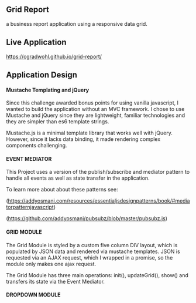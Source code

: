 ## Grid Report
a business report application using a responsive data grid.

## Live Application
https://cgradwohl.github.io/grid-report/


## Application Design

#### Mustache Templating and jQuery
Since this challenge awarded bonus points for using vanilla javascript, I wanted to build the application without an MVC framework. I chose to use Mustache and jQuery since they are lightweight, familiar technologies and they are simpler than es6 template strings.

Mustache.js is a minimal template library that works well with jQuery. However, since it lacks data binding, it made rendering complex components challenging.

#### EVENT MEDIATOR
This Project uses a version of the publish/subscribe and mediator pattern to handle all events as well as state transfer in the application.

To learn more about about these patterns see:

(https://addyosmani.com/resources/essentialjsdesignpatterns/book/#mediatorpatternjavascript)

(https://github.com/addyosmani/pubsubz/blob/master/pubsubz.js)


#### GRID MODULE
The Grid Module is styled by a custom five column DIV layout, which is populated by JSON data and rendered via mustache templates. JSON is requested via an AJAX request, which I wrapped in a promise, so the module only makes one ajax request.

The Grid Module has three main operations: init(), updateGrid(), show() and transfers its state via the Event Mediator.


#### DROPDOWN MODULE
